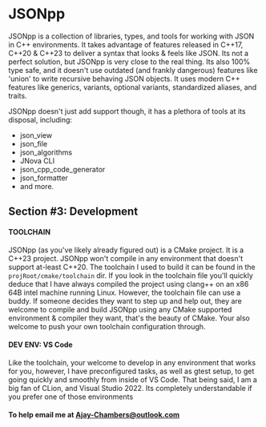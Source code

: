 # JSONpp
JSONpp is a collection of libraries, types, and tools for working with JSON in C++
environments. It takes advantage of features released in C++17, C++20 & C++23 to
deliver a syntax that looks & feels like JSON. Its not a perfect solution, but
JSONpp is very close to the real thing. Its also 100% type safe, and it doesn't
use outdated (and frankly dangerous) features like 'union' to write recursive
behaving JSON objects. It uses modern C++ features like generics, variants, optional
variants, standardized aliases, and traits.

JSONpp doesn't just add support though, it has a plethora of tools at its disposal,
including:
- json_view
- json_file
- json_algorithms
- JNova CLI
- json_cpp_code_generator
- json_formatter
- and more.



## **Section #3: Development**

#### TOOLCHAIN
JSONpp (as you've likely already figured out) is a CMake project. It is a C++23
project. JSONpp won't compile in any environment that doesn't support at-least C++20.
The toolchain I used to build it can be found in the `projRoot/cmake/toolchain` dir.
If you look in the toolchain file you'll quickly deduce that I have always compiled
the project using clang++ on an x86 64B intel machine running Linux. However, the
toolchain file can use a buddy. If someone decides they want to step up and help out,
they are welcome to compile and build JSONpp using any CMake supported environment &
compiler they want, that's the beauty of CMake. Your also welcome to push your own
toolchain configuration through.

#### DEV ENV: VS Code
Like the toolchain, your welcome to develop in any environment that works for you,
however, I have preconfigured tasks, as well as gtest setup, to get going quickly
and smoothly from inside of VS Code. That being said, I am a big fan of CLion, and
Visual Studio 2022. Its completely understandable if you prefer one of those
environments

#### To help email me at Ajay-Chambers@outlook.com